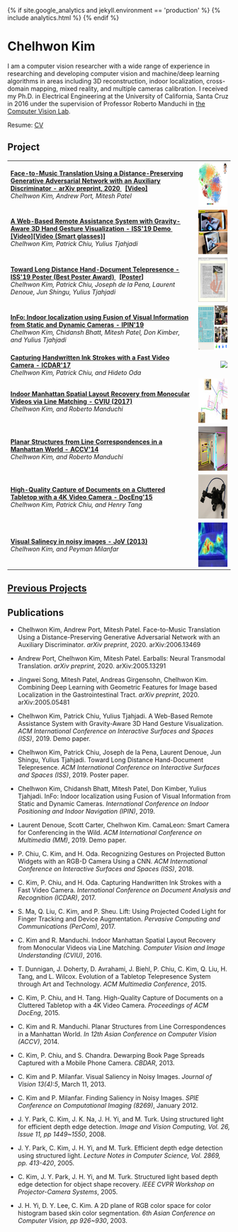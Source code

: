 {% if site.google_analytics and jekyll.environment == 'production' %}
{% include analytics.html %}
{% endif %}

# Chelhwon Kim

I am a computer vision researcher with a wide range of experience in researching and developing computer vision and machine/deep learning algorithms in areas including 3D reconstruction, indoor localization, cross-domain mapping, mixed reality, and multiple cameras calibration. I received my Ph.D. in Electrical Engineering at the University of California, Santa Cruz in 2016 under the supervision of Professor Roberto Manduchi in <a href="https://vision.soe.ucsc.edu/">the Computer Vision Lab</a>. 

Resume: <a href="resume/CV.pdf"> CV </a> 

## Project 

<table>
  <tr>        
    <td>
      <b>
        <a href="https://arxiv.org/abs/2006.13469?utm_source=feedburner&utm_medium=feed&utm_campaign=Feed%3A+arxiv%2FQSXk+%28ExcitingAds%21+cs+updates+on+arXiv.org%29">
        Face-to-Music Translation Using a Distance-Preserving Generative Adversarial Network with an Auxiliary Discriminator - arXiv preprint, 2020
        </a>
        &nbsp;
        <a href="pictures/Face2Music/face_to_musical_note.mp4">[Video]</a>
      </b> <br>
      <i>Chelhwon Kim, Andrew Port, Mitesh Patel</i>
    </td>    
    <td align="right"> <img src="pictures/Face2Music/face-to-music.png" height="100"/> </td>
  </tr>
  <tr>        
    <td>
      <b>
        <a href="https://www.fxpal.com/publications/a-web-based-remote-assistance-system-with-gravity-aware-3d-hand-gesture-visualization/">
        A Web-Based Remote Assistance System with Gravity-Aware 3D Hand Gesture Visualization - ISS'19 Demo
        </a>
        &nbsp;
        <a href="pictures/ISS2019/VideoDemo.mp4">[Video]</a><a href="pictures/ISS2019/Smart-Glass-English_no_audio.mp4">[Video (Smart glasses)]</a>
      </b> <br>
      <i>Chelhwon Kim, Patrick Chiu, Yulius Tjahjadi</i>
    </td>    
    <td align="right"> <img src="pictures/ISS2019/thumbnail.jpg" height="100"/> </td>
  </tr>
  <tr>        
    <td>
      <b>
        <a href="https://www.fxpal.com/publications/toward-long-distance-tabletop-hand-document-telepresence/">
        Toward Long Distance Hand-Document Telepresence - ISS'19 Poster (Best Poster Award)
        </a>
        &nbsp;
        <a href="pictures/ISS2019/poster_teleskele_ISS-19_v04.pdf">[Poster]</a>
      </b> <br>
      <i>Chelhwon Kim, Patrick Chiu, Joseph de la Pena, Laurent Denoue, Jun Shingu, Yulius Tjahjadi</i>
    </td>    
    <td align="right"> <img src="pictures/ISS2019/teleskele.jpg" height="100" /> </td>
  </tr>
    <tr>        
    <td>
      <b><a href="https://www.fxpal.com/publications/info-indoor-localization-using-fusion-of-visual-information-from-static-and-dynamic-cameras/">
        InFo: Indoor localization using Fusion of Visual Information from Static and Dynamic Cameras - IPIN'19
        </a>
      </b> <br>
      <i>Chelhwon Kim, Chidansh Bhatt, Mitesh Patel, Don Kimber, and Yulius Tjahjadi</i>
    </td>    
    <td align="right"> <img src="pictures/IPIN2019/img.png" height="100" /> </td>
  </tr>
  <tr>        
    <td>
      <b><a href="http://www.fxpal.com/publications/capturing-handwritten-ink-strokes-with-a-fast-video-camera.pdf">
        Capturing Handwritten Ink Strokes with a Fast Video Camera - ICDAR'17
        </a>
      </b> <br>
      <i>Chelhwon Kim, Patrick Chiu, and Hideto Oda</i>
    </td>    
    <td align="right"> <img src="pictures/ICDAR2017/result.gif" height="100" /> </td>
  </tr>
  <tr>        
    <td>
      <b><a href="https://vision.soe.ucsc.edu/node/374">
        Indoor Manhattan Spatial Layout Recovery from Monocular Videos via Line Matching - CVIU (2017)
        </a>
      </b> <br>
      <i>Chelhwon Kim, and Roberto Manduchi</i>
    </td>    
    <td align="right"> <img src="pictures/CVIU/img.png" height="100"/> </td>
  </tr>
  <tr>      
    <td>
      <b><a href="https://vision.soe.ucsc.edu/node/363">
        Planar Structures from Line Correspondences in a Manhattan World - ACCV'14
        </a>
      </b> <br>
      <i>Chelhwon Kim, and Roberto Manduchi</i>
    </td>    
    <td align="right"><img src="pictures/ACCV2014/img.png" height="100"/></td>
  </tr>
  <tr>      
    <td>
      <b><a href="http://www.fxpal.com/publications/high-quality-capture-of-documents-on-a-cluttered-tabletop-with-a-4k-video-camera/">
        High-Quality Capture of Documents on a Cluttered Tabletop with a 4K Video Camera - DocEng'15
        </a>
      </b> <br>
      <i>Chelhwon Kim, Patrick Chiu, and Henry Tang</i>
    </td>    
    <td align="right"><img src="pictures/DocEng2015/img.png" height="100"/></td>
  </tr>
  <tr>      
    <td>
      <b><a href="JoV2013/SaliencyDetection.html">
        Visual Salinecy in noisy images - JoV (2013)
        </a>
      </b> <br>
      <i>Chelhwon Kim, and Peyman Milanfar</i>
    </td>    
    <td align="right"><img src="pictures/JOV/Icon.gif" height="100" /></td>
  </tr>
  <!---
  <tr>      
    <td>
      <b><a href="http://citeseerx.ist.psu.edu/viewdoc/download?doi=10.1.1.485.8464&rep=rep1&type=pdf">
        Structured light based depth edge detection for object shape recovery - CVPR'05 Workshop
        </a>
      </b> <br>
      <i>Chelhwon Kim, Jiyoung Park, Juneho Yi, and Matthew Turk</i>
    </td>    
    <td align="right"><img src="pictures/CVPRW2005/img.png"/></td>
  </tr>
  --->
</table>

## <a href="previous_projects.html"> Previous Projects</a>


## Publications

* Chelhwon Kim, Andrew Port, Mitesh Patel. Face-to-Music Translation Using a Distance-Preserving Generative Adversarial Network with an Auxiliary Discriminator. *arXiv preprint*, 2020. arXiv:2006.13469

* Andrew Port, Chelhwon Kim, Mitesh Patel. Earballs: Neural Transmodal Translation. *arXiv preprint*, 2020. arXiv:2005.13291

* Jingwei Song, Mitesh Patel, Andreas Girgensohn, Chelhwon Kim. Combining Deep Learning with Geometric Features for Image based Localization in the Gastrointestinal Tract. *arXiv preprint*, 2020. arXiv:2005.05481

* Chelhwon Kim, Patrick Chiu, Yulius Tjahjadi. A Web-Based Remote Assistance System with Gravity-Aware 3D Hand Gesture Visualization. *ACM International Conference on Interactive Surfaces and Spaces (ISS)*, 2019. Demo paper.

* Chelhwon Kim, Patrick Chiu, Joseph de la Pena, Laurent Denoue, Jun Shingu, Yulius Tjahjadi. Toward Long Distance Hand-Document Telepresence. *ACM International Conference on Interactive Surfaces and Spaces (ISS)*, 2019. Poster paper.

* Chelhwon Kim, Chidansh Bhatt, Mitesh Patel, Don Kimber, Yulius Tjahjadi. InFo: Indoor localization using Fusion of Visual Information from Static and Dynamic Cameras. *International Conference on Indoor Positioning and Indoor Navigation (IPIN)*, 2019.

* Laurent Denoue, Scott Carter, Chelhwon Kim. CamaLeon: Smart Camera for Conferencing in the Wild. *ACM International Conference on Multimedia (MM)*, 2019. Demo paper.

* P. Chiu, C. Kim, and H. Oda. Recognizing Gestures on Projected Button Widgets with an RGB-D Camera Using a CNN. *ACM International Conference on Interactive Surfaces and Spaces (ISS)*, 2018.

* C. Kim, P. Chiu, and H. Oda. Capturing Handwritten Ink Strokes with a Fast Video Camera. *International Conference on Document Analysis and Recognition (ICDAR)*, 2017.

* S. Ma, Q. Liu, C. Kim, and P. Sheu. Lift: Using Projected Coded Light for Finger Tracking and Device Augmentation. *Pervasive Computing and Communications (PerCom)*, 2017.

* C. Kim and R. Manduchi. Indoor Manhattan Spatial Layout Recovery from Monocular Videos via Line Matching. *Computer Vision and Image Understanding (CVIU)*, 2016.

* T. Dunnigan, J. Doherty, D. Avrahami, J. Biehl, P. Chiu, C. Kim, Q. Liu, H. Tang, and L. Wilcox. Evolution of a Tabletop Telepresence System through Art and Technology. *ACM Multimedia Conference*, 2015.

* C. Kim, P. Chiu, and H. Tang. High-Quality Capture of Documents on a Cluttered Tabletop with a 4K Video Camera. *Proceedings of ACM DocEng*, 2015.

* C. Kim and R. Manduchi. Planar Structures from Line Correspondences in a Manhattan World. *In 12th Asian Conference on Computer Vision (ACCV)*, 2014.

* C. Kim, P. Chiu, and S. Chandra. Dewarping Book Page Spreads Captured with a Mobile Phone Camera. *CBDAR*, 2013.

* C. Kim and P. Milanfar. Visual Saliency in Noisy Images. *Journal of Vision 13(4):5*, March 11, 2013.

* C. Kim and P. Milanfar. Finding Saliency in Noisy Images. *SPIE Conference on Computational Imaging (8269)*, January 2012.

* J. Y. Park, C. Kim, J. K. Na, J. H. Yi, and M. Turk. Using structured light for efficient depth edge detection. *Image and Vision Computing, Vol. 26, Issue 11, pp 1449~1550*, 2008.

* J. Y. Park, C. Kim, J. H. Yi, and M. Turk. Efficient depth edge detection using structured light. *Lecture Notes in Computer Science, Vol. 2869, pp. 413-420*, 2005.

* C. Kim, J. Y. Park, J. H. Yi, and M. Turk. Structured light based depth edge detection for object shape recovery. *IEEE CVPR Workshop on Projector-Camera Systems*, 2005.

* J. H. Yi, D. Y. Lee, C. Kim. A 2D plane of RGB color space for color histogram based skin color segmentation. *6th Asian Conference on Computer Vision, pp 926~930*, 2003. 
